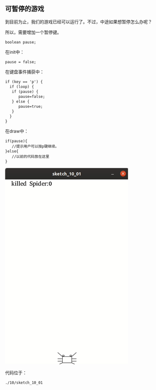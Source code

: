 ## 可暂停的游戏

到目前为止，我们的游戏已经可以运行了。不过，中途如果想暂停怎么办呢？

所以，需要增加一个暂停键。

```
boolean pause;
```

在init中：

```
pause = false;
```

在键盘事件捕获中：

```
if (key == 'p') {
  if (loop) {
   if (pause) {
      pause=false;
   } else {
      pause=true;
   }
  }
}
```


在draw中：

```
if(pause){
   //提示用户可以按p键继续。
}else{
   //以前的代码放在这里
}
```

![](10/1.gif)

代码位于： 

```
./10/sketch_10_01
```